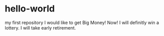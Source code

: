 # hello-world
my first repository
I would like to get Big Money! Now!
I will definitly win a lottery.
I will take early retirement.
